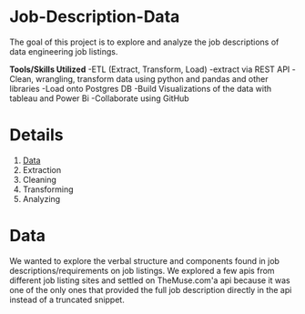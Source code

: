# Job-Description-Data
  The goal of this project is to explore and analyze the job descriptions of data engineering job listings.
  
**Tools/Skills Utilized**
-ETL (Extract, Transform, Load)
-extract via REST API
-Clean, wrangling, transform data using python and pandas and other libraries
-Load onto Postgres DB
-Build Visualizations of the data with tableau and Power Bi
-Collaborate using GitHub



# Details

1. [Data](#data)
2. Extraction
3. Cleaning
4. Transforming
5. Analyzing


# Data

  We wanted to explore the verbal structure and components found in job descriptions/requirements on job listings.  We explored a few apis from different job listing sites and settled on TheMuse.com'a api because it was one of the only ones that provided the full job description directly in the api instead of a truncated snippet.  


